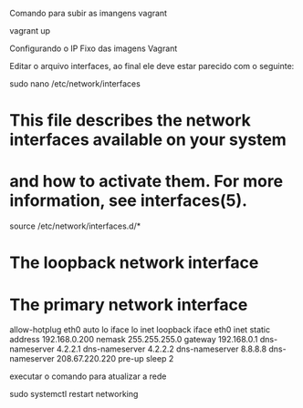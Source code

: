 Comando para subir as imangens vagrant

vagrant up



Configurando o IP Fixo das imagens Vagrant

Editar o arquivo interfaces, ao final ele deve estar parecido com o seguinte:

sudo nano /etc/network/interfaces


# This file describes the network interfaces available on your system
# and how to activate them. For more information, see interfaces(5).

source /etc/network/interfaces.d/*

# The loopback network interface

# The primary network interface
allow-hotplug eth0
auto lo
iface lo inet loopback
iface eth0 inet static
address 192.168.0.200
nemask 255.255.255.0
gateway 192.168.0.1
dns-nameserver 4.2.2.1
dns-nameserver 4.2.2.2
dns-nameserver 8.8.8.8
dns-nameserver 208.67.220.220
pre-up sleep 2


executar o comando para atualizar a rede 

sudo systemctl restart networking